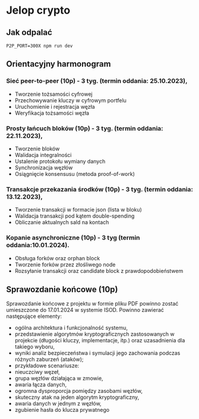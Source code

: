 # Jelop crypto

## Jak odpalać

```
P2P_PORT=300X npm run dev
```

## Orientacyjny harmonogram

### Sieć peer-to-peer (10p) - 3 tyg. (termin oddania: 25.10.2023),

- Tworzenie tożsamości cyfrowej
- Przechowywanie kluczy w cyfrowym portfelu
- Uruchomienie i rejestracja węzła
- Weryfikacja tożsamości węzła

### Prosty łańcuch bloków (10p) - 3 tyg. (termin oddania: 22.11.2023),

- Tworzenie bloków
- Walidacja integralności
- Ustalenie protokołu wymiany danych
- Synchronizacja węzłów
- Osiągnięcie konsensusu (metoda proof-of-work)

### Transakcje przekazania środków (10p) - 3 tyg. (termin oddania: 13.12.2023),

- Tworzenie transakcji w formacie json (lista w bloku)
- Walidacja transakcji pod kątem double-spending
- Obliczanie aktualnych sald na kontach

### Kopanie asynchroniczne (10p) - 3 tyg (termin oddania:10.01.2024).

- Obsługa forków oraz orphan block
- Tworzenie forków przez złośliwego node
- Rozsyłanie transakcji oraz candidate block z prawdopodobieństwem

## Sprawozdanie końcowe (10p)

Sprawozdanie końcowe z projektu w formie pliku PDF powinno zostać umieszczone do
17.01.2024 w systemie ISOD. Powinno zawierać następujące elementy:

- ogólna architektura i funkcjonalność systemu,
- przedstawienie algorytmów kryptograficznych zastosowanych w projekcie
  (długości kluczy, implementacje, itp.) oraz uzasadnienia dla takiego wyboru,
- wyniki analiz bezpieczeństwa i symulacji jego zachowania podczas różnych
  zaburzeń (ataków);
- przykładowe scenariusze:
- nieuczciwy węzeł,
- grupa węzłów działająca w zmowie,
- awaria łącza danych,
- ogromna dysproporcja pomiędzy zasobami węzłów,
- skuteczny atak na jeden algorytm kryptograficzny,
- awaria danych w jednym z węzłów,
- zgubienie hasła do klucza prywatnego
